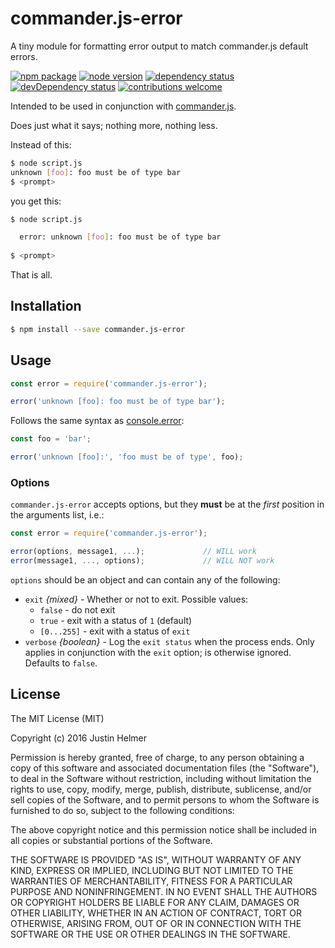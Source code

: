 # commander.js-error
A tiny module for formatting error output to match commander.js default errors.

[![npm package](https://badge.fury.io/js/commander.js-error.svg)](https://www.npmjs.com/package/commander.js-error)
[![node version](https://img.shields.io/node/v/commander.js-error.svg?style=flat)](http://nodejs.org/download/)
[![dependency status](https://david-dm.org/justinhelmer/commander.js-error.svg)](https://github.com/justinhelmer/commander.js-error)
[![devDependency status](https://david-dm.org/justinhelmer/commander.js-error/dev-status.svg)](https://github.com/justinhelmer/commander.js-error#info=devDependencies)
[![contributions welcome](https://img.shields.io/badge/contributions-welcome-brightgreen.svg?style=flat)](https://github.com/justinhelmer/commander.js-error/issues)

Intended to be used in conjunction with [commander.js](https://github.com/tj/commander.js).

Does just what it says; nothing more, nothing less.

Instead of this:

```bash
$ node script.js
unknown [foo]: foo must be of type bar
$ <prompt>
```

you get this:

```bash
$ node script.js

  error: unknown [foo]: foo must be of type bar
  
$ <prompt>
```

That is all.

## Installation

```bash
$ npm install --save commander.js-error 
```

## Usage

```js
const error = require('commander.js-error');

error('unknown [foo]: foo must be of type bar');
```

Follows the same syntax as [console.error](https://nodejs.org/api/console.html#console_console_error_data):

```js
const foo = 'bar';

error('unknown [foo]:', 'foo must be of type', foo);
```

### Options

`commander.js-error` accepts options, but they **must** be at the _first_ position in the arguments list, i.e.:

```js
const error = require('commander.js-error');

error(options, message1, ...);             // WILL work
error(message1, ..., options);             // WILL NOT work
```

`options` should be an object and can contain any of the following:

- `exit` _{mixed}_ - Whether or not to exit. Possible values:
    - `false` - do not exit
    - `true` - exit with a status of `1` (default)
    - `[0...255]` - exit with a status of `exit`
- `verbose` _{boolean}_ - Log the `exit status` when the process ends. Only applies in conjunction with the `exit` option;
  is otherwise ignored. Defaults to `false`.

## License

The MIT License (MIT)

Copyright (c) 2016 Justin Helmer

Permission is hereby granted, free of charge, to any person obtaining a copy
of this software and associated documentation files (the "Software"), to deal
in the Software without restriction, including without limitation the rights
to use, copy, modify, merge, publish, distribute, sublicense, and/or sell
copies of the Software, and to permit persons to whom the Software is
furnished to do so, subject to the following conditions:

The above copyright notice and this permission notice shall be included in all
copies or substantial portions of the Software.

THE SOFTWARE IS PROVIDED "AS IS", WITHOUT WARRANTY OF ANY KIND, EXPRESS OR
IMPLIED, INCLUDING BUT NOT LIMITED TO THE WARRANTIES OF MERCHANTABILITY,
FITNESS FOR A PARTICULAR PURPOSE AND NONINFRINGEMENT. IN NO EVENT SHALL THE
AUTHORS OR COPYRIGHT HOLDERS BE LIABLE FOR ANY CLAIM, DAMAGES OR OTHER
LIABILITY, WHETHER IN AN ACTION OF CONTRACT, TORT OR OTHERWISE, ARISING FROM,
OUT OF OR IN CONNECTION WITH THE SOFTWARE OR THE USE OR OTHER DEALINGS IN THE
SOFTWARE.
